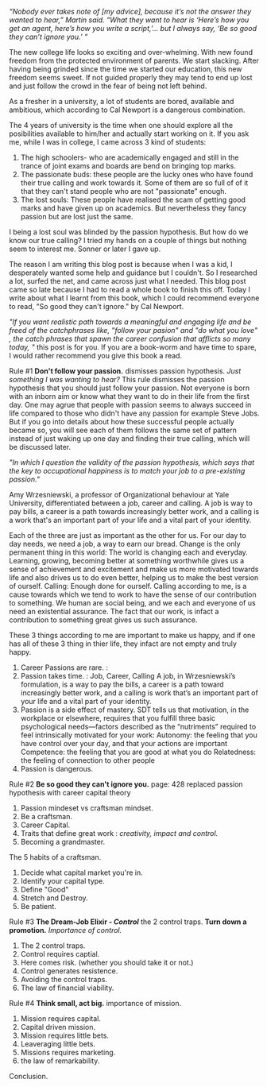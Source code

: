 _“Nobody ever takes note of [my advice], because it’s not the answer they wanted to hear,” Martin said. “What they want to hear is ‘Here’s how you get an agent, here’s how you write a script,’… but I always say, ‘Be so good they can’t ignore you.’ ”_

The new college life looks so exciting and over-whelming. With new found freedom from the protected environment of parents. We start slacking. After having being grinded since the time we started our education, this new freedom seems sweet. If not guided properly they may tend to end up lost and just follow the crowd in the fear of being not left behind.

As a fresher in a university, a lot of students are bored, available and ambitious, which according to Cal Newport is a dangerous combination.

The 4 years of university is the time when one should explore all the posibilities available to him/her and actually start working on it. If you ask me, while I was in college, I came across 3 kind of students:
1. The high schoolers- who are academically engaged and still in the trance of joint exams and boards are bend on bringing top marks.
2. The passionate buds: these people are the lucky ones who have found their true calling and work towards it. Some of them are so full of of it that they can't stand people who are not "passionate" enough.
3. The lost souls: These people have realised the scam of getting good marks and have given up on academics. But nevertheless they fancy passion but are lost just the same.

I being a lost soul was blinded by the passion hypothesis. But how do we know our true calling? I tried my hands on a couple of things but nothing seem to interest me. Sonner or later I gave up. 

The reason I am writing this blog post is because when I was a kid, I desperately wanted some help and guidance but I couldn't. So I researched a lot, surfed the net, and came across just what I needed. This blog post came so late because I had to read a whole book to finish this off. Today I write about what I learnt from this book, which I could recommend everyone to read, "So good they can't ignore." by Cal Newport.

_"If you want realistic path towards a meaningful and engaging life and be freed of the catchphrases like, "follow your pasion" and "do what you love" , the catch phrases that spawn the career confusion that afflicts so many today, "_ this post is for you. If you are a book-worm and have time to spare, I would rather recommend you give this book a read.

Rule #1 **Don't follow your passion.**
dismisses passion hypothesis.
_Just something I was wanting to hear?_
This rule dismisses the passion hypothesis that you should just follow your passion. Not everyone is born with an inborn aim or know what they want to do in their life from the first day. One may agrue that people with passion seems to always succeed in life compared to those who didn't have any passion for example Steve Jobs. But if you go into details about how these successful people actually became so, you will see each of them follows the same set of pattern instead of just waking up one day and finding their true calling, which will be discussed later.

_"In which I question the validity of
the passion hypothesis, which says
that the key to occupational
happiness is to match your job to a
pre-existing passion."_

Amy Wrzesniewski, a professor of Organizational behaviour at Yale University, differentiated between a job, career and calling. A job is way to pay bills, a career is a path towards increasingly  better work, and a calling is a work that's an important part of your life and a vital part of your identity.

Each of the three are just as important as the other for us. 
For our day to day needs, we need a job, a way to earn our bread.
Change is the only permanent thing in this world: The world is changing each and everyday. Learning, growing, becoming better at something worthwhile gives us a sense of achievement and excitement and make us more motivated towards life and also drives us to do even better, helping us to make the best version of ourself.
Calling: Enough done for ourself. Calling according to me, is a cause towards which we tend to work to have the sense of our contribution to something. We human are social being, and we each and everyone of us need an existential assurance. The fact that our work, is infact a contribution to something great gives us such assurance.

These 3 things according to me are important to make us happy, and if one has all of these 3 thing in thier life, they infact are not empty and truly happy. 

1. Career Passions are rare. : 
2. Passion takes time. : Job, Career, Calling
A job, in Wrzesniewski’s formulation, is a way to pay the bills, a career is a path toward increasingly better work, and a calling is work that’s an important part of your life and a vital part of your identity.
3. Passion is a side effect of mastery.
SDT tells us that motivation, in the workplace or elsewhere, requires that you fulfill three basic psychological needs—factors described as the “nutriments” required to feel intrinsically motivated for your work: Autonomy: the feeling that you have control over your day, and that your actions are important
Competence: the feeling that you are good at what you do
Relatedness: the feeling of connection to other people
4. Passion is dangerous.

Rule #2 **Be so good they can't ignore you.**
page: 428 replaced passion hypothesis with career capital theory 
1. Passion mindeset vs craftsman mindset.
2. Be a craftsman. 
3. Career Capital.
4. Traits that define great work : _creativity, impact and control._
5. Becoming a grandmaster.

The 5 habits of a craftsman.
1. Decide what capital market you're in.
2. Identify your capital type.
3. Define "Good"
4. Stretch and Destroy.
5. Be patient.


Rule #3 **The Dream-Job Elixir - _Control_** the 2 control traps.
**Turn down a promotion.** _Importance of control._
1. The 2 control traps.
2. Control requires captial.
3. Here comes risk. (whether you should take it or not.)
4. Control generates resistence.
5. Avoiding the control traps.
6. The law of financial viability.

Rule #4 **Think small, act big.** importance of mission.
1. Mission requires capital.
2. Capital driven mission.
3. Mission requires little bets.
4. Leaveraging little bets.
5. Missions requires marketing.
6. the law of remarkability.

Conclusion.
